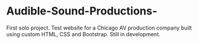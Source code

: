 # Audible-Sound-Productions-
First solo project. Test website for a Chicago AV production company built using custom HTML, CSS and Bootstrap. Still in development. 
